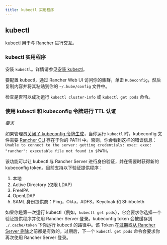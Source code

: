 ```yaml
---
title: kubectl 实用程序
---
```


## kubectl

kubectl 用于与 Rancher 进行交互。

### kubectl 实用程序

安装 `kubectl`。详情请参见[安装 kubectl](https://kubernetes.io/docs/tasks/tools/install-kubectl/)。

要配置 kubectl，通过 Rancher Web UI 访问你的集群，单击 `Kubeconfig`，然后复制内容并将其粘贴到你的 `~/.kube/config` 文件中。

检查是否可以成功运行 `kubectl cluster-info` 或 `kubectl get pods` 命令。

### 使用 kubectl 和 kubeconfig 令牌进行 TTL 认证

_要求_

如果管理员[关闭了 kubeconfig 令牌生成](../../api/api-tokens.md#在生成的-kubeconfig-中禁用令牌)，当你运行 `kubectl` 时，kubeconfig 文件需要 [Rancher CLI](cli.md) 存在于你的 PATH 中。否则，你会看到这样的错误信息：
`Unable to connect to the server: getting credentials: exec: exec: "rancher": executable file not found in $PATH`。

该功能可以让 kubectl 与 Rancher Server 进行身份验证，并在需要时获得新的 kubeconfig token。目前支持以下验证提供程序：

1. 本地
2. Active Directory (仅限 LDAP)
3. FreeIPA
4. OpenLDAP
5. SAML 身份提供商：Ping，Okta，ADFS，Keycloak 和 Shibboleth

如果你是第一次运行 kubectl（例如，`kubectl get pods`），它会要求你选择一个验证提供程序并使用 Rancher Server 登录。kubeconfig token 会被缓存到 `./.cache/token` 下你运行 kubectl 的路径中。该 Token 在[过期](../../api/api-tokens.md#在生成的-kubeconfig-中禁用令牌)或[从 Rancher Server 删除](../../api/api-tokens.md#删除令牌)之前都是有效的。过期后，下一个 `kubectl get pods` 命令会要求你再次使用 Rancher Server 登录。